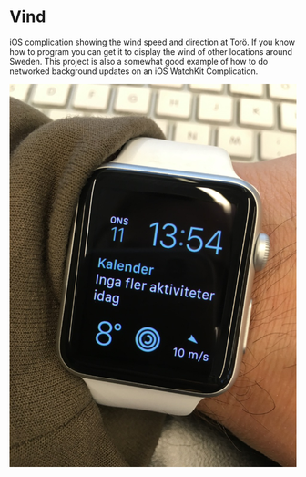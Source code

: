 # Vind
iOS complication showing the wind speed and direction at Torö. If you know how to program you can get it to display the
wind of other locations around Sweden. This project is also a somewhat good example of how to do networked background updates
on an iOS WatchKit Complication.

![Image of Apple Watch with complication](watch.jpg?raw=true)
